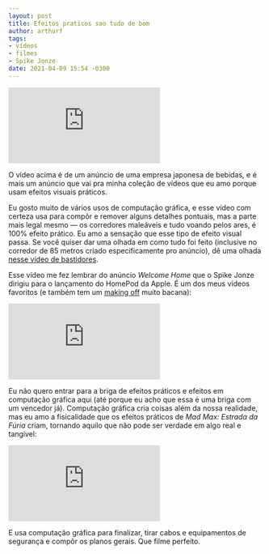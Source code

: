 ```yaml
---
layout: post
title: Efeitos praticos sao tudo de bom
author: arthurf
tags:
- vídeos
- filmes
- Spike Jonze
date: 2021-04-09 15:54 -0300
---
```

<iframe class="full-width" src="https://www.youtube-nocookie.com/embed/lcZo5sVK6QM" title="YouTube video player" frameborder="0" allow="accelerometer; autoplay; clipboard-write; encrypted-media; gyroscope; picture-in-picture" allowfullscreen></iframe>

O vídeo acima é de um anúncio de uma empresa japonesa de bebidas, e é mais um anúncio que vai pra minha coleção de vídeos que eu amo porque usam efeitos visuais práticos.

Eu gosto muito de vários usos de computação gráfica, e esse vídeo com certeza usa para compôr e remover alguns detalhes pontuais, mas a parte mais legal mesmo — os corredores maleáveis e tudo voando pelos ares, é 100% efeito prático. Eu amo a sensação que esse tipo de efeito visual passa. Se você quiser dar uma olhada em como tudo foi feito (inclusive no corredor de 85 metros criado especificamente pro anúncio), dê uma olhada [nesse vídeo de bastidores](https://youtu.be/JUR16rk7Smg).

Esse vídeo me fez lembrar do anúncio *Welcome Home* que o Spike Jonze dirigiu para o lançamento do HomePod da Apple. É um dos meus vídeos favoritos (e também tem um [making off](https://youtu.be/go6Hpal8fUA) muito bacana):

<iframe class="full-width" src="https://www.youtube.com/embed/70P7-pkyP4Q" title="YouTube video player" frameborder="0" allow="accelerometer; autoplay; clipboard-write; encrypted-media; gyroscope; picture-in-picture" allowfullscreen></iframe>

Eu não quero entrar para a briga de efeitos práticos e efeitos em computação gráfica aqui (até porque eu acho que essa é uma briga com um vencedor já). Computação gráfica cria coisas além da nossa realidade, mas eu amo a fisicalidade que os efeitos práticos de *Mad Max: Estrada da Fúria* criam, tornando aquilo que não pode ser verdade em algo real e tangível:

<iframe class="full-width" src="https://www.youtube.com/embed/yKAHGwCyamc" title="YouTube video player" frameborder="0" allow="accelerometer; autoplay; clipboard-write; encrypted-media; gyroscope; picture-in-picture" allowfullscreen></iframe>

E usa computação gráfica para finalizar, tirar cabos e equipamentos de segurança e compôr os planos gerais. Que filme perfeito.
